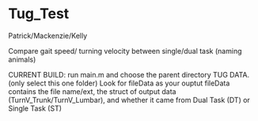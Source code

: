 # Tug_Test

Patrick/Mackenzie/Kelly

Compare gait speed/ turning velocity between single/dual task (naming animals)

CURRENT BUILD:
run main.m and choose the parent directory TUG DATA. (only select this one folder)
Look for fileData as your ouptut
fileData contains the file name/ext, the struct of output data (TurnV_Trunk/TurnV_Lumbar), and whether it came from Dual Task (DT) or Single Task (ST)






